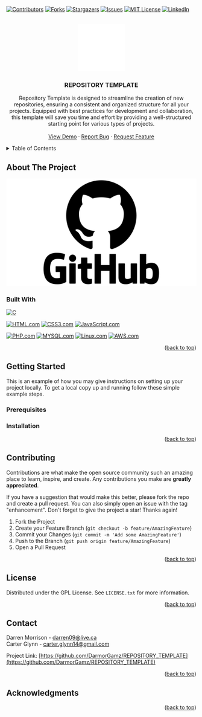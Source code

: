 <a name="readme-top"></a>

[![Contributors][contributors-shield]][contributors-url]
[![Forks][forks-shield]][forks-url]
[![Stargazers][stars-shield]][stars-url]
[![Issues][issues-shield]][issues-url]
[![MIT License][license-shield]][license-url]
[![LinkedIn][linkedin-shield]][linkedin-url]



<!-- PROJECT LOGO -->
<br />
<div align="center">
  <a href="https://github.com/DarmorGamz/REPOSITORY_TEMPLATE">
    <img src="images/logo.png" alt="Logo" width="125" height="125">
  </a>
<h3 align="center">REPOSITORY TEMPLATE</h3>

  <p align="center">
    Repository Template is designed to streamline the creation of new repositories, ensuring a consistent and organized structure for all your projects. Equipped with best practices for development and collaboration, this template will save you time and effort by providing a well-structured starting point for various types of projects.
    <br />
    <br />
    <a href="https://github.com/DarmorGamz/REPOSITORY_TEMPLATE">View Demo</a>
    ·
    <a href="https://github.com/DarmorGamz/REPOSITORY_TEMPLATE/issues">Report Bug</a>
    ·
    <a href="https://github.com/DarmorGamz/REPOSITORY_TEMPLATE/issues">Request Feature</a>
  </p>
</div>



<!-- TABLE OF CONTENTS -->
<details>
  <summary>Table of Contents</summary>
  <ol>
    <li>
      <a href="#about-the-project">About The Project</a>
      <ul>
        <li><a href="#built-with">Built With</a></li>
      </ul>
    </li>
    <li>
      <a href="#getting-started">Getting Started</a>
      <ul>
        <li><a href="#prerequisites">Prerequisites</a></li>
        <li><a href="#installation">Installation</a></li>
      </ul>
    </li>
    <li><a href="#contributing">Contributing</a></li>
    <li><a href="#license">License</a></li>
    <li><a href="#contact">Contact</a></li>
    <li><a href="#acknowledgments">Acknowledgments</a></li>
  </ol>
</details>



<!-- ABOUT THE PROJECT -->
## About The Project

![product-screenshot]


### Built With

[![C][C.com]][C-url]
 
[![HTML.com]][HTML-url] [![CSS3.com]][CSS3-url] [![JavaScript.com]][JavaScript-url]

[![PHP.com]][PHP-url] [![MYSQL.com]][MYSQL-url] [![Linux.com]][Linux-url] [![AWS.com]][AWS-url]

<p align="right">(<a href="#readme-top">back to top</a>)</p>



<!-- GETTING STARTED -->
## Getting Started

This is an example of how you may give instructions on setting up your project locally.
To get a local copy up and running follow these simple example steps.

### Prerequisites

### Installation

<p align="right">(<a href="#readme-top">back to top</a>)</p>

<!-- CONTRIBUTING -->
## Contributing

Contributions are what make the open source community such an amazing place to learn, inspire, and create. Any contributions you make are **greatly appreciated**.

If you have a suggestion that would make this better, please fork the repo and create a pull request. You can also simply open an issue with the tag "enhancement".
Don't forget to give the project a star! Thanks again!

1. Fork the Project
2. Create your Feature Branch (`git checkout -b feature/AmazingFeature`)
3. Commit your Changes (`git commit -m 'Add some AmazingFeature'`)
4. Push to the Branch (`git push origin feature/AmazingFeature`)
5. Open a Pull Request

<p align="right">(<a href="#readme-top">back to top</a>)</p>



<!-- LICENSE -->
## License

Distributed under the GPL License. See `LICENSE.txt` for more information.

<p align="right">(<a href="#readme-top">back to top</a>)</p>



<!-- CONTACT -->
## Contact

Darren Morrison - darren09@live.ca  
Carter Glynn - carter.glynn14@gmail.com  

Project Link: [https://github.com/DarmorGamz/REPOSITORY_TEMPLATE](https://github.com/DarmorGamz/REPOSITORY_TEMPLATE)

<p align="right">(<a href="#readme-top">back to top</a>)</p>



<!-- ACKNOWLEDGMENTS -->
## Acknowledgments

<p align="right">(<a href="#readme-top">back to top</a>)</p>



<!-- MARKDOWN LINKS & IMAGES -->
<!-- https://www.markdownguide.org/basic-syntax/#reference-style-links -->
[contributors-shield]: https://img.shields.io/github/contributors/DarmorGamz/REPOSITORY_TEMPLATE.svg?style=for-the-badge
[contributors-url]: https://github.com/DarmorGamz/REPOSITORY_TEMPLATE/graphs/contributors
[forks-shield]: https://img.shields.io/github/forks/DarmorGamz/REPOSITORY_TEMPLATE.svg?style=for-the-badge
[forks-url]: https://github.com/DarmorGamz/REPOSITORY_TEMPLATE/network/members
[stars-shield]: https://img.shields.io/github/stars/DarmorGamz/REPOSITORY_TEMPLATE.svg?style=for-the-badge
[stars-url]: https://github.com/DarmorGamz/REPOSITORY_TEMPLATE/stargazers
[issues-shield]: https://img.shields.io/github/issues/DarmorGamz/REPOSITORY_TEMPLATE.svg?style=for-the-badge
[issues-url]: https://github.com/DarmorGamz/REPOSITORY_TEMPLATE/issues
[license-shield]: https://img.shields.io/github/license/DarmorGamz/REPOSITORY_TEMPLATE.svg?style=for-the-badge
[license-url]: https://github.com/DarmorGamz/REPOSITORY_TEMPLATE/blob/master/LICENSE.txt
[linkedin-shield]: https://img.shields.io/badge/-LinkedIn-black.svg?style=for-the-badge&logo=linkedin&colorB=555
[linkedin-url]: https://linkedin.com/in/darren--morrison
[product-screenshot]: images/screenshot.png

[C.com]: https://img.shields.io/badge/c-%2300599C.svg?style=for-the-badge&logo=c&logoColor=white
[C-url]: https://www.cprogramming.com
[PHP.com]: https://img.shields.io/badge/php-%23777BB4.svg?style=for-the-badge&logo=php&logoColor=white
[PHP-url]: https://www.php.net/
[MYSQL.com]: https://img.shields.io/badge/mysql-%2300f.svg?style=for-the-badge&logo=mysql&logoColor=white
[MYSQL-url]: https://www.mysql.com/
[HTML.com]: https://img.shields.io/badge/html5-%23E34F26.svg?style=for-the-badge&logo=html5&logoColor=white
[HTML-url]: https://www.w3.org/html/#:~:text=W3C%20HTML&text=https%3A%2F%2Fhtml.spec.whatwg,is%20the%20current%20HTML%20standard.
[CSS3.com]: https://img.shields.io/badge/css3-%231572B6.svg?style=for-the-badge&logo=css3&logoColor=white
[CSS3-url]: https://www.css3.com/
[JavaScript.com]: https://img.shields.io/badge/javascript-%23323330.svg?style=for-the-badge&logo=javascript&logoColor=%23F7DF1E
[JavaScript-url]: https://www.javascript.com/


[Linux.com]: https://img.shields.io/badge/Linux-FCC624?style=for-the-badge&logo=linux&logoColor=black
[Linux-url]: https://aws.amazon.com/amazon-linux-2/


[AWS.com]: https://img.shields.io/badge/AWS-%23FF9900.svg?style=for-the-badge&logo=amazon-aws&logoColor=white
[AWS-url]: https://aws.amazon.com/

[PHPStorm.com]: https://img.shields.io/badge/phpstorm-143?style=for-the-badge&logo=phpstorm&logoColor=black&color=black&labelColor=darkorchid
[PHPStorm-url]: https://www.jetbrains.com/phpstorm/
